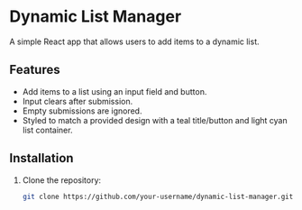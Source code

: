 # Dynamic List Manager

A simple React app that allows users to add items to a dynamic list.

## Features
- Add items to a list using an input field and button.
- Input clears after submission.
- Empty submissions are ignored.
- Styled to match a provided design with a teal title/button and light cyan list container.

## Installation
1. Clone the repository:
   ```bash
   git clone https://github.com/your-username/dynamic-list-manager.git